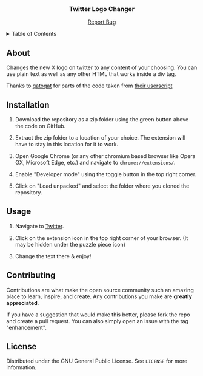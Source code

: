 <div id="top"></div>

<!-- PROJECT LOGO -->
<br />
<div align="center">
  <h3 align="center">Twitter Logo Changer</h3>
  
  <p align="center">
    <a href="https://github.com/artificialbutter/SongLinker/issues">Report Bug</a>
  </p>
</div>



<!-- TABLE OF CONTENTS -->
<details>
  <summary>Table of Contents</summary>
  <ol>
    <li><a href="#about">About</a></li>
    <li><a href="#usage">Usage</a></li>
    <li><a href="#installation">Installation</a></li>
    <li><a href="#contributing">Contributing</a></li>
    <li><a href="#license">License</a></li>
  </ol>
</details>



## About

Changes the new X logo on twitter to any content of your choosing. You can use plain text as well as any other HTML that works inside a div tag.

Thanks to [qatoqat](https://github.com/qatoqat) for parts of the code taken from [their userscript](https://gist.github.com/qatoqat/2ea10f03afe1ffcd8034dce9f0042de3)

## Installation

1. Download the repository as a zip folder using the green button above the code on GitHub.

2. Extract the zip folder to a location of your choice. The extension will have to stay in this location for it to work.

3. Open Google Chrome (or any other chromium based browser like Opera GX, Microsoft Edge, etc.) and navigate to ```chrome://extensions/```.

4. Enable "Developer mode" using the toggle button in the top right corner.

5. Click on "Load unpacked" and select the folder where you cloned the repository.

## Usage

1. Navigate to [Twitter](https://twitter.com).

2. Click on the extension icon in the top right corner of your browser. (It may be hidden under the puzzle piece icon)

3. Change the text there & enjoy!

<!-- CONTRIBUTING -->
## Contributing

Contributions are what make the open source community such an amazing place to learn, inspire, and create. Any contributions you make are **greatly appreciated**.

If you have a suggestion that would make this better, please fork the repo and create a pull request. You can also simply open an issue with the tag "enhancement".

<!-- LICENSE -->
## License

Distributed under the GNU General Public License. See `LICENSE` for more information.
